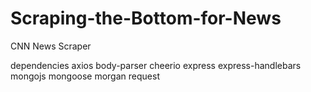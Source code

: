 # Scraping-the-Bottom-for-News

CNN News Scraper

dependencies
    axios
    body-parser
    cheerio
    express
    express-handlebars
    mongojs
    mongoose
    morgan
    request